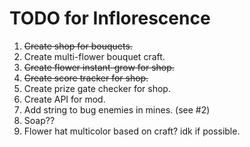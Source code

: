 # TODO for Inflorescence

1. ~~Create shop for bouquets.~~
2. Create multi-flower bouquet craft.
3. ~~Create flower instant-grow for shop.~~
4. ~~Create score tracker for shop.~~
5. Create prize gate checker for shop.
6. Create API for mod.
7. Add string to bug enemies in mines. (see #2)
8. Soap??
9. Flower hat multicolor based on craft? idk if possible.